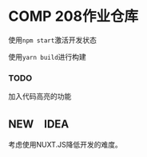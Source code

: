 # COMP 208作业仓库

使用`npm start`激活开发状态

使用`yarn build`进行构建



### TODO

加入代码高亮的功能

## NEW　IDEA

考虑使用NUXT.JS降低开发的难度。
